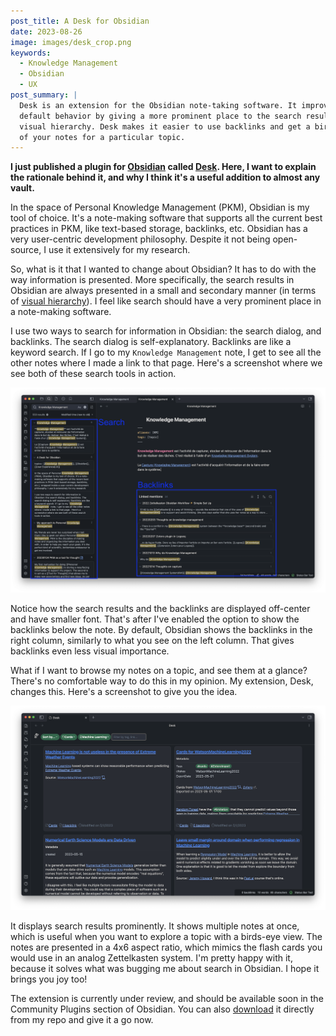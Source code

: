 ```yaml
---
post_title: A Desk for Obsidian
date: 2023-08-26
image: images/desk_crop.png
keywords:
  - Knowledge Management
  - Obsidian
  - UX
post_summary: |
  Desk is an extension for the Obsidian note-taking software. It improves on Obsidian's
  default behavior by giving a more prominent place to the search results in the
  visual hierarchy. Desk makes it easier to use backlinks and get a birds eye view
  of your notes for a particular topic.
---
```


**I just published a plugin for [Obsidian](https://www.obsidian.md) called
[Desk](https://github.com/davidlandry93/obsidian-desk). Here, I want to explain the
rationale behind it, and why I think it's a useful addition to almost any vault.**

In the space of Personal Knowledge Management (PKM), Obsidian is my tool of choice. It's
a note-making software that supports all the current best practices in PKM, like
text-based storage, backlinks, etc. Obsidian has a very user-centric development
philosophy. Despite it not being open-source, I use it extensively for my research.

So, what is it that I wanted to change about Obsidian? It has to do with the way
information is presented. More specifically, the search results in Obsidian are always
presented in a small and secondary manner (in terms of [visual
hierarchy](https://en.wikipedia.org/wiki/Visual_hierarchy)). I feel like search should
have a very prominent place in a note-making software.

I use two ways to search for information in Obsidian: the search dialog, and backlinks.
The search dialog is self-explanatory. Backlinks are like a keyword search. If I go to
my `Knowledge Management` note, I get to see all the other notes where I made a link to
that page.  Here's a screenshot where we see both of these search tools in action.

![How search results are displayed in a default Obsidian configuration.](/images/obsidian_small_search.png)

Notice how the search results and the backlinks are displayed off-center and have
smaller font. That's after I've enabled the option to show the backlinks below the note.
By default, Obsidian shows the backlinks in the right column, similarly to what you
see on the left column. That gives backlinks even less visual importance.

What if I want to browse my notes on a topic, and see them at a glance? There's no
comfortable way to do this in my opinion. My extension, Desk, changes this. Here's a
screenshot to give you the idea.

![How search results are displayed in the Desk extension for Obsidian.](/images/obsidian_desk_screenshot.png)

It displays search results prominently. It shows multiple notes at once, which is useful
when you want to explore a topic with a birds-eye view. The notes are presented in a 4x6
aspect ratio, which mimics the flash cards you would use in an analog Zettelkasten
system. I'm pretty happy with it, because it solves what was bugging me about search in
Obsidian. I hope it brings you joy too!

The extension is currently under review, and should be available soon in the Community
Plugins section of Obsidian. You can also
[download](https://github.com/davidlandry93/obsidian-desk/releases) it directly from my
repo and give it a go now.

